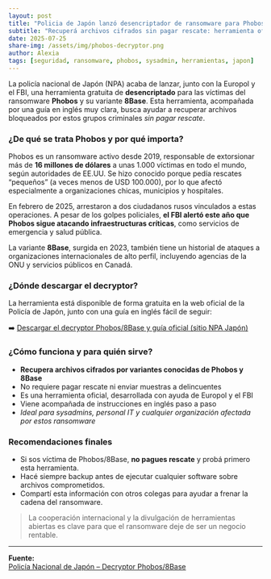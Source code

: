 ```yaml
---
layout: post
title: "Policia de Japón lanzó desencriptador de ransomware para Phobos y 8Base"
subtitle: "Recuperá archivos cifrados sin pagar rescate: herramienta oficial y confiable"
date: 2025-07-25
share-img: /assets/img/phobos-decryptor.png
author: Alexia
tags: [seguridad, ransomware, phobos, sysadmin, herramientas, japon]
---
```


La policía nacional de Japón (NPA) acaba de lanzar, junto con la Europol y el FBI, una herramienta gratuita de **desencriptado** para las víctimas del ransomware **Phobos** y su variante **8Base**. Esta herramienta, acompañada por una guía en inglés muy clara, busca ayudar a recuperar archivos bloqueados por estos grupos criminales *sin pagar rescate*.

### ¿De qué se trata Phobos y por qué importa?

Phobos es un ransomware activo desde 2019, responsable de extorsionar más de **16 millones de dólares** a unas 1.000 víctimas en todo el mundo, según autoridades de EE.UU. Se hizo conocido porque pedía rescates “pequeños” (a veces menos de USD 100.000), por lo que afectó especialmente a organizaciones chicas, municipios y hospitales.

En febrero de 2025, arrestaron a dos ciudadanos rusos vinculados a estas operaciones. A pesar de los golpes policiales, **el FBI alertó este año que Phobos sigue atacando infraestructuras críticas**, como servicios de emergencia y salud pública.

La variante **8Base**, surgida en 2023, también tiene un historial de ataques a organizaciones internacionales de alto perfil, incluyendo agencias de la ONU y servicios públicos en Canadá.

### ¿Dónde descargar el decryptor?

La herramienta está disponible de forma gratuita en la web oficial de la Policía de Japón, junto con una guía en inglés fácil de seguir:

➡️ [Descargar el decryptor Phobos/8Base y guía oficial (sitio NPA Japón)](https://www.npa.go.jp/english/bureau/cyber/ransomdamagerecovery.html)

### ¿Cómo funciona y para quién sirve?

- **Recupera archivos cifrados por variantes conocidas de Phobos y 8Base**
- No requiere pagar rescate ni enviar muestras a delincuentes
- Es una herramienta oficial, desarrollada con ayuda de Europol y el FBI
- Viene acompañada de instrucciones en inglés paso a paso
- *Ideal para sysadmins, personal IT y cualquier organización afectada por estos ransomware*

### Recomendaciones finales

- Si sos víctima de Phobos/8Base, **no pagues rescate** y probá primero esta herramienta.
- Hacé siempre backup antes de ejecutar cualquier software sobre archivos comprometidos.
- Compartí esta información con otros colegas para ayudar a frenar la cadena del ransomware.

> La cooperación internacional y la divulgación de herramientas abiertas es clave para que el ransomware deje de ser un negocio rentable.

---

**Fuente:**  
[Policía Nacional de Japón – Decryptor Phobos/8Base](https://www.npa.go.jp/english/bureau/cyber/ransomdamagerecovery.html)


